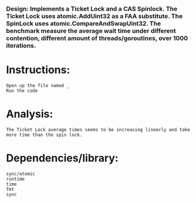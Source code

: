 ### Design: Implements a Ticket Lock and a CAS Spinlock. The Ticket Lock uses atomic.AddUint32 as a FAA substitute. The SpinLock uses atomic.CompareAndSwapUint32. The benchmark measure the average wait time under different contention, different amount of threads/goroutines, over 1000 iterations.
# Instructions:
    Open up the file named _
    Run the code
# Analysis:
    The Ticket Lock average times seems to be increasing linearly and take more time than the spin lock.
# Dependencies/library:
    sync/atomic
    runtime
    time
    fmt
    sync
